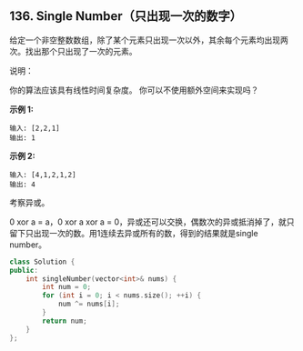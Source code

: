 ## 136. Single Number（只出现一次的数字）

给定一个非空整数数组，除了某个元素只出现一次以外，其余每个元素均出现两次。找出那个只出现了一次的元素。

说明：

你的算法应该具有线性时间复杂度。 你可以不使用额外空间来实现吗？

**示例 1:**

```
输入: [2,2,1]
输出: 1
```

**示例 2:**

```
输入: [4,1,2,1,2]
输出: 4
```

考察异或。

0 xor a = a，0 xor a xor a = 0，异或还可以交换，偶数次的异或抵消掉了，就只留下只出现一次的数。用1连续去异或所有的数，得到的结果就是single number。



```C++
class Solution {
public:
    int singleNumber(vector<int>& nums) {
        int num = 0;
        for (int i = 0; i < nums.size(); ++i) {
            num ^= nums[i];
        }
        return num;
    }
};
```


